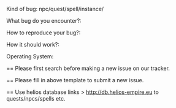 Kind of bug: npc/quest/spell/instance/ 



What bug do you encounter?:


How to reproduce your bug?:


How it should work?:


Operating System:


== Please first search before making a new issue on our tracker.

== Please fill in above template to submit a new issue.

== Use helios database links > http://db.helios-empire.eu to quests/npcs/spells etc.
